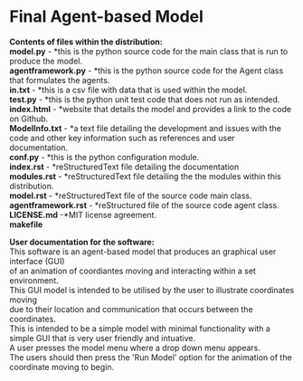 # Final Agent-based Model 
 
 **Contents of files within the distribution:**<br>
 **model.py**    - *this is the python source code for the main class that is run to produce the model.<br>
 **agentframework.py**    - *this is the python source code for the Agent class that formulates the agents.<br>
 **in.txt**    - *this is a csv file with data that is used within the model.<br>
 **test.py**    - *this is the python unit test code that does not run as intended.<br>
 **index.html**    - *website that details the model and provides a link to the code on Github.<br>
 **ModelInfo.txt** - *a text file detailing the development and issues with the code and other key information such as references and user documentation.<br> 
 **conf.py**    - *this is the python configuration module.<br>
 **index.rst**    - *reStructuredText file detailing the documentation<br>
 **modules.rst**    - *reStructuredText file detailing the the modules within this distribution.<br>
 **model.rst**    - *reStructuredText file of the source code main class.<br>
 **agentframework.rst**    - *reStructured file of the source code agent class.<br>
 **LICENSE.md**    -*MIT license agreement. <br>
 **makefile** 

**User documentation for the software:**<br>
This software is an agent-based model that produces an graphical user interface (GUI) <br>
of an animation of coordiantes moving and interacting within a set environment.<br>
This GUI model is intended to be utilised by the user to illustrate coordinates moving<br>
due to their location and communication that occurs between the coordinates.<br>
This is intended to be a simple model with minimal functionality with a simple GUI that is very user friendly and intuative.<br>
A user presses the model menu where a drop down menu appears.<br>
The users should then press the 'Run Model' option for the animation of the coordinate moving to begin.<br>
